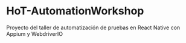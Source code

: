 # HoT-AutomationWorkshop
Proyecto del taller de automatización de pruebas en React Native con Appium y WebdriverIO
